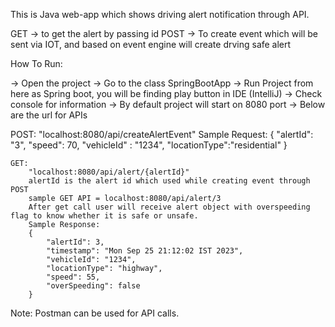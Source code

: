 This is Java web-app which shows driving alert notification through API.

GET -> to get the alert by passing id
POST -> To create event which will be sent via IOT, and based on event engine will create drving safe alert

How To Run:

-> Open the project
-> Go to the class SpringBootApp
-> Run Project from here as Spring boot, you will be finding play button in IDE (IntelliJ)
-> Check console for information
-> By default project will start on 8080 port
-> Below are the url for APIs
  
  POST: "localhost:8080/api/createAlertEvent"
	Sample Request:
	  {
		"alertId": "3",
		"speed": 70,
		"vehicleId" : "1234",
		"locationType":"residential"
	  }
 
	GET:
		"localhost:8080/api/alert/{alertId}"
		alertId is the alert id which used while creating event through POST
		sample GET API = localhost:8080/api/alert/3
		After get call user will receive alert object with overspeeding flag to know whether it is safe or unsafe.
		Sample Response:
		{
			"alertId": 3,
			"timestamp": "Mon Sep 25 21:12:02 IST 2023",
			"vehicleId": "1234",
			"locationType": "highway",
			"speed": 55,
			"overSpeeding": false
		}
Note: Postman can be used for API calls.

